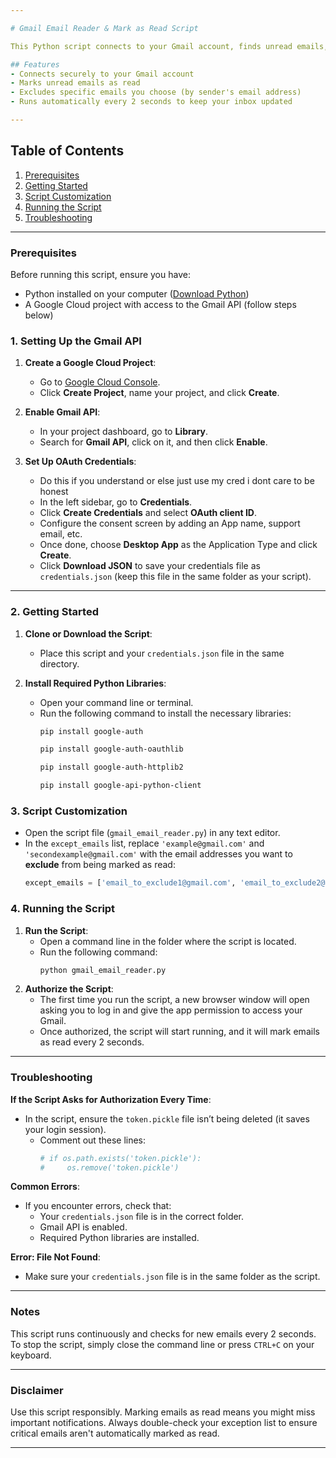 ```yaml
---

# Gmail Email Reader & Mark as Read Script

This Python script connects to your Gmail account, finds unread emails, and marks them as read except those from specified email addresses. It’s ideal for keeping your inbox organized and for those who want to filter out certain emails while automatically marking others as read.

## Features
- Connects securely to your Gmail account
- Marks unread emails as read
- Excludes specific emails you choose (by sender's email address)
- Runs automatically every 2 seconds to keep your inbox updated

---
```


## Table of Contents
1. [Prerequisites](#prerequisites)
2. [Getting Started](#getting-started)
3. [Script Customization](#script-customization)
4. [Running the Script](#running-the-script)
5. [Troubleshooting](#troubleshooting)

---

### Prerequisites

Before running this script, ensure you have:
- Python installed on your computer ([Download Python](https://www.python.org/downloads/))
- A Google Cloud project with access to the Gmail API (follow steps below)

### 1. Setting Up the Gmail API
1. **Create a Google Cloud Project**:
   - Go to [Google Cloud Console](https://console.cloud.google.com/).
   - Click **Create Project**, name your project, and click **Create**.
   
2. **Enable Gmail API**:
   - In your project dashboard, go to **Library**.
   - Search for **Gmail API**, click on it, and then click **Enable**.

3. **Set Up OAuth Credentials**:
   - Do this if you understand or else just use my cred i dont care to be honest
   - In the left sidebar, go to **Credentials**.
   - Click **Create Credentials** and select **OAuth client ID**.
   - Configure the consent screen by adding an App name, support email, etc.
   - Once done, choose **Desktop App** as the Application Type and click **Create**.
   - Click **Download JSON** to save your credentials file as `credentials.json` (keep this file in the same folder as your script).

---

### 2. Getting Started

1. **Clone or Download the Script**:
   - Place this script and your `credentials.json` file in the same directory.

2. **Install Required Python Libraries**:
   - Open your command line or terminal.
   - Run the following command to install the necessary libraries:
     ```bash
     pip install google-auth
     ```
     ```bash
     pip install google-auth-oauthlib
     ```
     ```bash
     pip install google-auth-httplib2
     ```
     ```bash
     pip install google-api-python-client
     ```

### 3. Script Customization

- Open the script file (`gmail_email_reader.py`) in any text editor.
- In the `except_emails` list, replace `'example@gmail.com'` and `'secondexample@gmail.com'` with the email addresses you want to **exclude** from being marked as read:
  ```python
  except_emails = ['email_to_exclude1@gmail.com', 'email_to_exclude2@gmail.com']
  ```
  
### 4. Running the Script

1. **Run the Script**:
   - Open a command line in the folder where the script is located.
   - Run the following command:
     ```bash
     python gmail_email_reader.py
     ```
2. **Authorize the Script**:
   - The first time you run the script, a new browser window will open asking you to log in and give the app permission to access your Gmail.
   - Once authorized, the script will start running, and it will mark emails as read every 2 seconds.

---

### Troubleshooting

**If the Script Asks for Authorization Every Time**:
- In the script, ensure the `token.pickle` file isn’t being deleted (it saves your login session).
  - Comment out these lines:
    ```python
    # if os.path.exists('token.pickle'):
    #     os.remove('token.pickle')
    ```
**Common Errors**:
- If you encounter errors, check that:
  - Your `credentials.json` file is in the correct folder.
  - Gmail API is enabled.
  - Required Python libraries are installed.

**Error: File Not Found**:
- Make sure your `credentials.json` file is in the same folder as the script.

---

### Notes
This script runs continuously and checks for new emails every 2 seconds. To stop the script, simply close the command line or press `CTRL+C` on your keyboard.

---

### Disclaimer
Use this script responsibly. Marking emails as read means you might miss important notifications. Always double-check your exception list to ensure critical emails aren't automatically marked as read.

---
